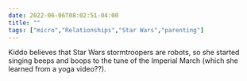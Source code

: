 ---date: 2022-06-06T08:02:51-04:00title: ""tags: ["micro","Relationships","Star Wars","parenting"]---Kiddo believes that Star Wars stormtroopers are robots, so she started singing beeps and boops to the tune of the Imperial March (which she learned from a yoga video??).